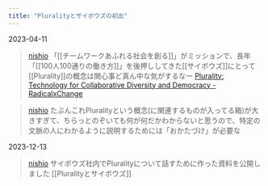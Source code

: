 ```yaml
---
title: "Pluralityとサイボウズの初出"
---
```


2023-04-11
> [nishio](https://x.com/nishio/status/1645793854506045444) 「[[チームワークあふれる社会を創る]]」がミッションで、長年「[[100人100通りの働き方]]」を後押ししてきた[[サイボウズ]]にとって[[Plurality]]の概念は関心事ど真ん中な気がするなー
>  [Plurality: Technology for Collaborative Diversity and Democracy - RadicalxChange](https://www.radicalxchange.org/media/blog/plurality-technology-for-collaborative-diversity-and-democracy/#%E6%97%A5%E6%9C%AC%E8%AA%9E)

> [nishio](https://x.com/nishio/status/1645840753997008896) たぶんこれPluralityという概念(に関連するものが入ってる箱)が大きすぎて、ちらっとのぞいても何が何だかわからないと思うので、特定の文脈の人にわかるように説明するためには「おかたづけ」が必要な

2023-12-13
> [nishio](https://x.com/nishio/status/1734609897889919229) サイボウズ社内でPluralityについて話すために作った資料を公開しました
[[Pluralityとサイボウズ]]
